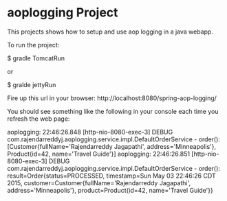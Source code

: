 aoplogging Project
=================
This projects shows how to setup and use aop logging in a java webapp.

To run the project:

$ gradle TomcatRun

or

$ gralde jettyRun

Fire up this url in your browser: http://localhost:8080/spring-aop-logging/

You should see something like the following in your console each time you refresh the web page:

aoplogging: 22:46:26.848 [http-nio-8080-exec-3] DEBUG com.rajendarreddyj.aoplogging.service.impl.DefaultOrderService - order(): [Customer{fullName='Rajendarreddy Jagapathi', address='Minneapolis'}, Product{id=42, name='Travel Guide'}]
aoplogging: 22:46:26.851 [http-nio-8080-exec-3] DEBUG com.rajendarreddyj.aoplogging.service.impl.DefaultOrderService - order(): result=Order{status=PROCESSED, timestamp=Sun May 03 22:46:26 CDT 2015, customer=Customer{fullName='Rajendarreddy Jagapathi', address='Minneapolis'}, product=Product{id=42, name='Travel Guide'}}
